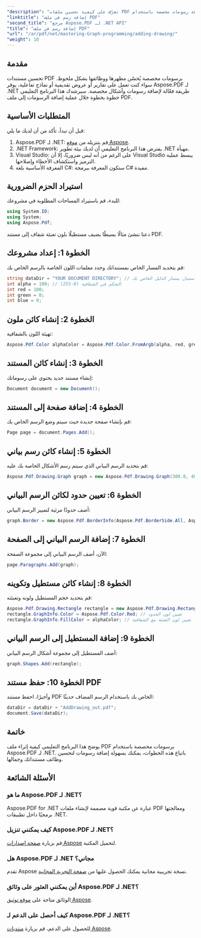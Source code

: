 ```yaml
---
"description": "تعرّف على كيفية تحسين ملفات PDF بإضافة رسومات مخصصة باستخدام Aspose.PDF لـ .NET. يغطي هذا البرنامج التعليمي خطوة بخطوة كل شيء، من إعداد مشروعك إلى إنشاء الرسومات."
"linktitle": "إضافة رسم في ملف PDF"
"second_title": "مرجع Aspose.PDF لـ .NET API"
"title": "إضافة رسم في ملف PDF"
"url": "/ar/pdf/net/mastering-Graph-programming/adding-drawing/"
"weight": 10
---
```


## مقدمة

تحسين مستندات PDF برسومات مخصصة يُحسّن مظهرها ووظائفها بشكل ملحوظ. سواء كنت تعمل على تقارير أو عروض تقديمية أو نماذج تفاعلية، يوفر Aspose.PDF لـ .NET طريقة فعّالة لإضافة رسومات وأشكال مخصصة. سيرشدك هذا البرنامج التعليمي خطوة بخطوة خلال عملية إضافة الرسومات إلى ملف PDF.

## المتطلبات الأساسية

قبل أن تبدأ، تأكد من أن لديك ما يلي:

1. Aspose.PDF لـ .NET: قم بتنزيله من [موقع Aspose](https://releases.aspose.com/pdf/net/).
2. .NET Framework: يفترض هذا البرنامج التعليمي أن لديك بيئة تطوير .NET مهيأة.
3. Visual Studio: على الرغم من أنه ليس ضروريًا، إلا أن Visual Studio يبسط عملية الترميز واستكشاف الأخطاء وإصلاحها.
4. المعرفة الأساسية بلغة C#: ستكون المعرفة ببرمجة C# مفيدة.

## استيراد الحزم الضرورية

للبدء، قم باستيراد المساحات المطلوبة في مشروعك:

```csharp
using System.IO;
using System;
using Aspose.Pdf;
```

دعنا ننشئ مثالًا بسيطًا يضيف مستطيلًا بلون تعبئة شفاف إلى مستند PDF.

## الخطوة 1: إعداد مشروعك

قم بتحديد المسار الخاص بمستنداتك وحدد معلمات اللون الخاصة بالرسم الخاص بك:

```csharp
string dataDir = "YOUR DOCUMENT DIRECTORY"; // استبدل بمسار الدليل الخاص بك
int alpha = 100; // التحكم في الشفافية (0-255)
int red = 100;
int green = 0;
int blue = 0;
```

## الخطوة 2: إنشاء كائن ملون

تهيئة اللون بالشفافية:

```csharp
Aspose.Pdf.Color alphaColor = Aspose.Pdf.Color.FromArgb(alpha, red, green, blue);
```

## الخطوة 3: إنشاء كائن المستند

إنشاء مستند جديد يحتوي على رسوماتك:

```csharp
Document document = new Document();
```

## الخطوة 4: إضافة صفحة إلى المستند

قم بإنشاء صفحة جديدة حيث سيتم وضع الرسم الخاص بك:

```csharp
Page page = document.Pages.Add();
```

## الخطوة 5: إنشاء كائن رسم بياني

قم بتحديد الرسم البياني الذي سيتم رسم الأشكال الخاصة بك عليه:

```csharp
Aspose.Pdf.Drawing.Graph graph = new Aspose.Pdf.Drawing.Graph(300.0, 400.0);
```

## الخطوة 6: تعيين حدود لكائن الرسم البياني

أضف حدودًا مرئية لتمييز الرسم البياني:

```csharp
graph.Border = new Aspose.Pdf.BorderInfo(Aspose.Pdf.BorderSide.All, Aspose.Pdf.Color.Black);
```

## الخطوة 7: إضافة الرسم البياني إلى الصفحة

الآن، أضف الرسم البياني إلى مجموعة الصفحة:

```csharp
page.Paragraphs.Add(graph);
```

## الخطوة 8: إنشاء كائن مستطيل وتكوينه

قم بتحديد حجم المستطيل ولونه وتعبئته:

```csharp
Aspose.Pdf.Drawing.Rectangle rectangle = new Aspose.Pdf.Drawing.Rectangle(0, 0, 100, 50);
rectangle.GraphInfo.Color = Aspose.Pdf.Color.Red; // تعيين لون الحدود
rectangle.GraphInfo.FillColor = alphaColor; // تعيين لون التعبئة مع الشفافية
```

## الخطوة 9: إضافة المستطيل إلى الرسم البياني

أضف المستطيل إلى مجموعة أشكال الرسم البياني:

```csharp
graph.Shapes.Add(rectangle);
```

## الخطوة 10: حفظ مستند PDF

وأخيرًا، احفظ مستند PDF الخاص بك باستخدام الرسم المضاف حديثًا:

```csharp
dataDir = dataDir + "AddDrawing_out.pdf";
document.Save(dataDir);
```

## خاتمة

يوضح هذا البرنامج التعليمي كيفية إثراء ملف PDF برسومات مخصصة باستخدام Aspose.PDF لـ .NET. باتباع هذه الخطوات، يمكنك بسهولة إضافة رسومات لتحسين وظائف مستنداتك وجمالها.

## الأسئلة الشائعة

### ما هو Aspose.PDF لـ .NET؟

Aspose.PDF for .NET عبارة عن مكتبة قوية مصممة لإنشاء ملفات PDF ومعالجتها برمجيًا داخل تطبيقات .NET.

### كيف يمكنني تنزيل Aspose.PDF لـ .NET؟

قم بزيارة [صفحة إصدارات Aspose](https://releases.aspose.com/pdf/net/) لتحميل المكتبة.

### هل Aspose.PDF لـ .NET مجاني؟

تقدم Aspose نسخة تجريبية مجانية يمكنك الحصول عليها من [صفحة التجربة المجانية](https://releases.aspose.com/).

### أين يمكنني العثور على وثائق Aspose.PDF لـ .NET؟

الوثائق متاحة على [موقع توثيق Aspose](https://reference.aspose.com/pdf/net/).

### كيف أحصل على الدعم لـ Aspose.PDF لـ .NET؟

للحصول على الدعم، قم بزيارة [منتديات Aspose](https://forum.aspose.com/c/pdf/10).